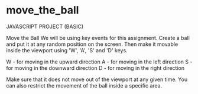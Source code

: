 # move_the_ball
JAVASCRIPT PROJECT (BASIC)

Move the Ball
We will be using key events for this assignment.
Create a ball and put it at any random position on the screen. Then make it movable inside the viewport using 'W', 'A', 'S' and 'D' keys.

W - for moving in the upward direction
A - for moving in the left direction
S - for moving in the downward direction
D - for moving in the right direction

Make sure that it does not move out of the viewport at any given time. You can also restrict the movement of the ball inside a specific area.

